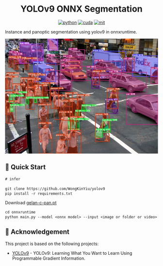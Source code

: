 <div align="center">

YOLOv9 ONNX Segmentation
===========================

[![python](https://img.shields.io/badge/python-3.10.12-green)](https://www.python.org/downloads/release/python-31012/)
[![cuda](https://img.shields.io/badge/cuda-11.6-green)](https://developer.nvidia.com/cuda-downloads)
[![mit](https://img.shields.io/badge/license-MIT-blue)](https://github.com/spacewalk01/depth-anything-tensorrt/blob/main/LICENSE)

</div>

Instance and panoptic segmentation using yolov9 in onnxruntime.

<p align="center">
  <img src="onnxruntime/result.jpg" width="720px" />
</p>


## 🚀 Quick Start

```
# infer

git clone https://github.com/WongKinYiu/yolov9
pip install -r requirements.txt
```
Download [gelan-c-pan.pt](https://github.com/WongKinYiu/yolov9/releases/download/v0.1/gelan-c-pan.pt)

```
cd onnxruntime
python main.py --model <onnx model> --input <image or folder or video> 
```

## 👏 Acknowledgement

This project is based on the following projects:
- [YOLOv9](https://github.com/WongKinYiu/yolov9) - YOLOv9: Learning What You Want to Learn Using Programmable Gradient Information.
